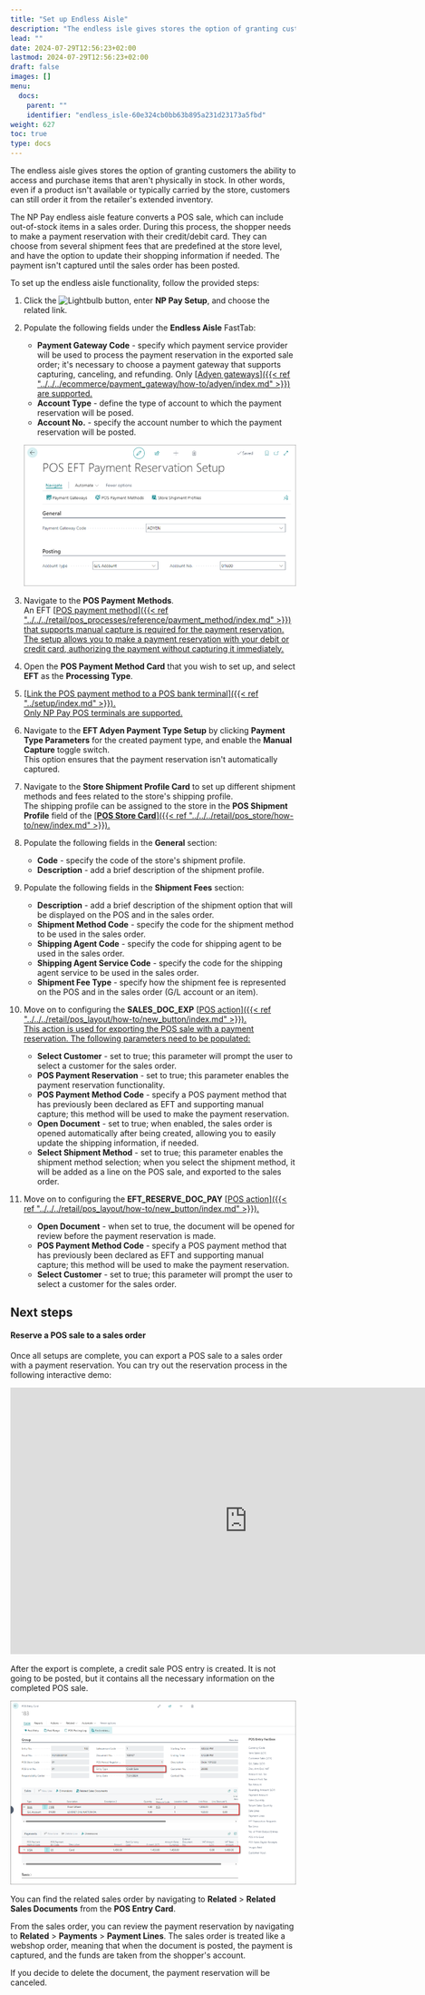 ```yaml
---
title: "Set up Endless Aisle"
description: "The endless isle gives stores the option of granting customers the ability to access and purchase items that aren't physically in stock. In other words, even if a product isn't available or typically carried by the store, customers can still order it from the retailer's extended inventory."
lead: ""
date: 2024-07-29T12:56:23+02:00
lastmod: 2024-07-29T12:56:23+02:00
draft: false
images: []
menu:
  docs:
    parent: ""
    identifier: "endless_isle-60e324cb0bb63b895a231d23173a5fbd"
weight: 627
toc: true
type: docs
---
```


The endless aisle gives stores the option of granting customers the ability to access and purchase items that aren't physically in stock. In other words, even if a product isn't available or typically carried by the store, customers can still order it from the retailer's extended inventory. 

The NP Pay endless aisle feature converts a POS sale, which can include out-of-stock items in a sales order. During this process, the shopper needs to make a payment reservation with their credit/debit card. They can choose from several shipment fees that are predefined at the store level, and have the option to update their shopping information if needed. The payment isn't captured until the sales order has been posted. 

To set up the endless aisle functionality, follow the provided steps:

1. Click the ![Lightbulb](Lightbulb_icon.PNG) button, enter **NP Pay Setup**, and choose the related link.           
2. Populate the following fields under the **Endless Aisle** FastTab:    
   - **Payment Gateway Code** - specify which payment service provider will be used to process the payment reservation in the exported sale order; it's necessary to choose a payment gateway that supports capturing, canceling, and refunding. Only [<ins>Adyen gateways<ins>]({{< ref "../../../ecommerce/payment_gateway/how-to/adyen/index.md" >}}) are supported.
   - **Account Type** - define the type of account to which the payment reservation will be posed.
   - **Account No.** - specify the account number to which the payment reservation will be posted. 

   ![endless_aisle_1](Images/endless_aisle_1.PNG)

3. Navigate to the **POS Payment Methods**.      
   An EFT [<ins>POS payment method<ins>]({{< ref "../../../retail/pos_processes/reference/payment_method/index.md" >}}) that supports manual capture is required for the payment reservation. The setup allows you to make a payment reservation with your debit or credit card, authorizing the payment without capturing it immediately.
4. Open the **POS Payment Method Card** that you wish to set up, and select **EFT** as the **Processing Type**.
5. [<ins>Link the POS payment method to a POS bank terminal<ins>]({{< ref "../setup/index.md" >}}).       
   Only NP Pay POS terminals are supported.
6. Navigate to the **EFT Adyen Payment Type Setup** by clicking **Payment Type Parameters** for the created payment type, and enable the **Manual Capture** toggle switch.     
   This option ensures that the payment reservation isn't automatically captured.
7. Navigate to the **Store Shipment Profile Card** to set up different shipment methods and fees related to the store's shipping profile.       
   The shipping profile can be assigned to the store in the **POS Shipment Profile** field of the [<ins>**POS Store Card**<ins>]({{< ref "../../../retail/pos_store/how-to/new/index.md" >}}).    
8. Populate the following fields in the **General** section:      
   - **Code** - specify the code of the store's shipment profile.
   - **Description** - add a brief description of the shipment profile.
9.  Populate the following fields in the **Shipment Fees** section:       
       - **Description** - add a brief description of the shipment option that will be displayed on the POS and in the sales order.
       - **Shipment Method Code** - specify the code for the shipment method to be used in the sales order. 
       - **Shipping Agent Code** - specify the code for shipping agent to be used in the sales order. 
       - **Shipping Agent Service Code** - specify the code for the shipping agent service to be used in the sales order.
       - **Shipment Fee Type** - specify how the shipment fee is represented on the POS and in the sales order (G/L account or an item).
10. Move on to configuring the **SALES_DOC_EXP** [<ins>POS action<ins>]({{< ref "../../../retail/pos_layout/how-to/new_button/index.md" >}}).       
    This action is used for exporting the POS sale with a payment reservation. The following parameters need to be populated:
      - **Select Customer** - set to true; this parameter will prompt the user to select a customer for the sales order.
      - **POS Payment Reservation** - set to true; this parameter enables the payment reservation functionality.
      - **POS Payment Method Code** - specify a POS payment method that has previously been declared as EFT and supporting manual capture; this method will be used to make the payment reservation.
      - **Open Document** - set to true; when enabled, the sales order is opened automatically after being created, allowing you to easily update the shipping information, if needed.
      - **Select Shipment Method** - set to true; this parameter enables the shipment method selection; when you select the shipment method, it will be added as a line on the POS sale, and exported to the sales order. 
11. Move on to configuring the **EFT_RESERVE_DOC_PAY** [<ins>POS action<ins>]({{< ref "../../../retail/pos_layout/how-to/new_button/index.md" >}}).       
      - **Open Document** - when set to true, the document will be opened for review before the payment reservation is made.
      - **POS Payment Method Code** - specify a POS payment method that has previously been declared as EFT and supporting manual capture; this method will be used to make the payment reservation. 
      - **Select Customer** - set to true; this parameter will prompt the user to select a customer for the sales order.


## Next steps

#### Reserve a POS sale to a sales order

Once all setups are complete, you can export a POS sale to a sales order with a payment reservation. You can try out the reservation process in the following interactive demo:

<iframe class="vidyard_iframe" title="Hartmann’s uses Dynamics 365 Business Central to artfully improve operations" src="
https://demo.arcade.software/7RUlchVHtuA8okU2LwVe?embed"
width=835 height=470 scrolling="no" frameborder="0" allowtransparency="true" allowfullscreen></iframe>

After the export is complete, a credit sale POS entry is created. It is not going to be posted, but it contains all the necessary information on the completed POS sale. 

   ![endless_aisle_2](Images/endless_aisle_2.PNG)

You can find the related sales order by navigating to **Related** > **Related Sales Documents** from the **POS Entry Card**. 

From the sales order, you can review the payment reservation by navigating to **Related** > **Payments** > **Payment Lines**. The sales order is treated like a webshop order, meaning that when the document is posted, the payment is captured, and the funds are taken from the shopper's account. 

If you decide to delete the document, the payment reservation will be canceled. 